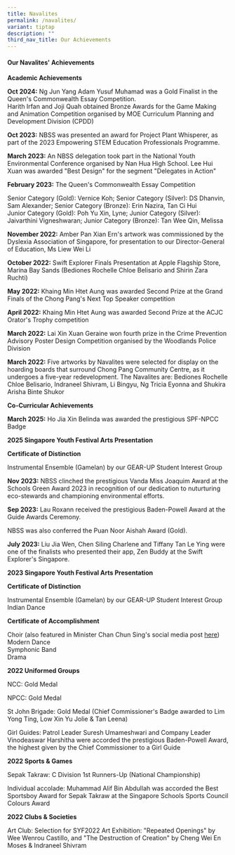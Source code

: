 ```yaml
---
title: Navalites
permalink: /navalites/
variant: tiptap
description: ""
third_nav_title: Our Achievements
---
```

<h4>Our Navalites' Achievements</h4>
<p><strong>Academic Achievements</strong>
</p>
<p><strong>Oct 2024:</strong> Ng Jun Yang Adam Yusuf Muhamad was a Gold Finalist
in the Queen's Commonwealth Essay Competition.
<br>Harith Irfan and Joji Quah obtained Bronze Awards for the Game Making
and Animation Competition organised by MOE Curriculum Planning and Development
Division (CPDD)</p>
<p><strong>Oct 2023:</strong> NBSS was presented an award for Project Plant
Whisperer, as part of the 2023 Empowering STEM Education Professionals
Programme.</p>
<p><strong>March 2023:</strong> An NBSS delegation took part in the National
Youth Environmental Conference organised by Nan Hua High School. Lee Hui
Xuan was awarded "Best Design" for the segment "Delegates in Action"</p>
<p><strong>February 2023:</strong> The Queen's Commonwealth Essay Competition</p>
<p>Senior Category (Gold): Vernice Koh; Senior Category (Silver): DS Dhanvin,
Sam Alexander; Senior Category (Bronze): Erin Nazira, Tan Ci Hui
<br>Junior Category (Gold): Poh Yu Xin, Lyne; Junior Category (Silver): Jaivarthini
Vigneshwaran; Junior Category (Bronze): Tan Wee Qin, Melissa</p>
<p><strong>November 2022:</strong> Amber Pan Xian Ern's artwork was commissioned
by the Dyslexia Association of Singapore, for presentation to our Director-General
of Education, Ms Liew Wei Li</p>
<p><strong>October 2022:</strong> Swift Explorer Finals Presentation at Apple
Flagship Store, Marina Bay Sands (Bediones Rochelle Chloe Belisario and
Shirin Zara Ruchti)</p>
<p><strong>May 2022:</strong> Khaing Min Htet Aung was awarded Second Prize
at the Grand Finals of the Chong Pang's Next Top Speaker competition</p>
<p><strong>April 2022:</strong> Khaing Min Htet Aung was awarded Second Prize
at the ACJC Orator's Trophy competition</p>
<p><strong>March 2022:</strong> Lai Xin Xuan Geraine won fourth prize in the
Crime Prevention Advisory Poster Design Competition organised by the Woodlands
Police Division</p>
<p><strong>March 2022:</strong> Five artworks by Navalites were selected for
display on the hoarding boards that surround Chong Pang Community Centre,
as it undergoes a five-year redevelopment. The Navalites are: Bediones
Rochelle Chloe Belisario, Indraneel Shivram, Li Bingyu, Ng Tricia Eyonna
and Shukira Arisha Binte Shukor</p>
<p><strong>Co-Curricular Achievements</strong>
</p>
<p><strong>March 2025:</strong> Ho Jia Xin Belinda was awarded the prestigious
SPF-NPCC Badge</p>
<p><strong>2025 Singapore Youth Festival Arts Presentation</strong>
</p>
<p><strong>Certificate of Distinction</strong>
</p>
<p>Instrumental Ensemble (Gamelan) by our GEAR-UP Student Interest Group</p>
<p><strong>Nov 2023:</strong> NBSS clinched the prestigious Vanda Miss Joaquim
Award at the Schools Green Award 2023 in recognition of our dedication
to nuturturing eco-stewards and championing environmental efforts.</p>
<p><strong>Sep 2023:</strong> Lau Roxann received the prestigious Baden-Powell
Award at the Guide Awards Ceremony.</p>
<p>NBSS was also conferred the Puan Noor Aishah Award (Gold).</p>
<p><strong>July 2023:</strong> Liu Jia Wen, Chen Siling Charlene and Tiffany
Tan Le Ying were one of the finalists who presented their app, Zen Buddy
at the Swift Explorer's Singapore.</p>
<p><strong>2023 Singapore Youth Festival Arts Presentation</strong>
</p>
<p><strong>Certificate of Distinction</strong>
</p>
<p>Instrumental Ensemble (Gamelan) by our GEAR-UP Student Interest Group
<br>Indian Dance</p>
<p><strong>Certificate of Accomplishment</strong>
</p>
<p>Choir (also featured in Minister Chan Chun Sing's social media post
<a href="https://www.facebook.com/ChanChunSing.SG/videos/3365925413721875/" rel="noopener nofollow" target="_blank">here</a>)
<br>Modern Dance
<br>Symphonic Band
<br>Drama</p>
<p><strong>2022 Uniformed Groups</strong>
</p>
<p>NCC: Gold Medal</p>
<p>NPCC: Gold Medal</p>
<p>St John Brigade: Gold Medal (Chief Commissioner's Badge awarded to Lim
Yong Ting, Low Xin Yu Jolie &amp; Tan Leena)</p>
<p>Girl Guides: Patrol Leader Suresh Umameshwari and Company Leader Vinodeaswar
Harshitha were accorded the prestigious Baden-Powell Award, the highest
given by the Chief Commissioner to a Girl Guide</p>
<p><strong>2022 Sports &amp; Games</strong>
</p>
<p>Sepak Takraw: C Division 1st Runners-Up (National Championship)</p>
<p>Individual accolade: Muhammad Alif Bin Abdullah was accorded the Best
Sportsboy Award for Sepak Takraw at the Singapore Schools Sports Council
Colours Award</p>
<p><strong>2022 Clubs &amp; Societies</strong>
</p>
<p>Art Club: Selection for SYF2022 Art Exhibition: "Repeated Openings" by
Wee Wenrou Castillo, and "The Destruction of Creation" by Cheng Wei En
Moses &amp; Indraneel Shivram</p>